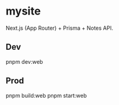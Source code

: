 # mysite

Next.js (App Router) + Prisma + Notes API.

## Dev
pnpm dev:web

## Prod
pnpm build:web
pnpm start:web
